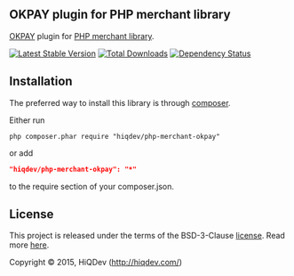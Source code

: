 OKPAY plugin for PHP merchant library
-------------------------------------

[OKPAY](https://okpay.com/) plugin for [PHP merchant library](https://github.com/hiqdev/php-merchant).

[![Latest Stable Version](https://poser.pugx.org/hiqdev/php-merchant-okpay/v/stable.png)](https://packagist.org/packages/hiqdev/php-merchant-okpay)
[![Total Downloads](https://poser.pugx.org/hiqdev/php-merchant-okpay/downloads.png)](https://packagist.org/packages/hiqdev/php-merchant-okpay)
[![Dependency Status](https://www.versioneye.com/php/hiqdev:php-merchant-okpay/dev-master/badge.svg)](https://www.versioneye.com/php/hiqdev:php-merchant-okpay/dev-master)

## Installation

The preferred way to install this library is through [composer](http://getcomposer.org/download/).

Either run

```
php composer.phar require "hiqdev/php-merchant-okpay"
```

or add

```json
"hiqdev/php-merchant-okpay": "*"
```

to the require section of your composer.json.

## License

This project is released under the terms of the BSD-3-Clause [license](https://github.com/hiqdev/hidev/blob/master/LICENSE).
Read more [here](http://choosealicense.com/licenses/bsd-3-clause).

Copyright © 2015, HiQDev (http://hiqdev.com/)
